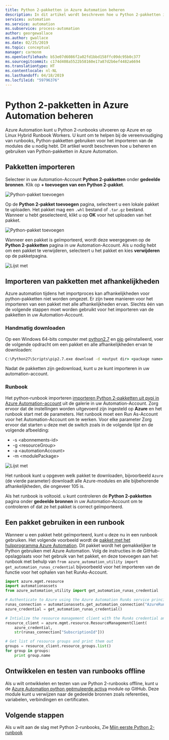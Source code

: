```yaml
---
title: Python 2-pakketten in Azure Automation beheren
description: In dit artikel wordt beschreven hoe u Python 2-pakketten in Azure Automation beheren.
services: automation
ms.service: automation
ms.subservice: process-automation
author: georgewallace
ms.author: gwallace
ms.date: 02/25/2019
ms.topic: conceptual
manager: carmonm
ms.openlocfilehash: b53e07d6086f2a02fd1bbd158ffc09dc95b0c377
ms.sourcegitcommit: c174d408a5522b58160e17a87d2b6ef4482a6694
ms.translationtype: HT
ms.contentlocale: nl-NL
ms.lasthandoff: 04/18/2019
ms.locfileid: "59796376"
---
```

# <a name="manage-python-2-packages-in-azure-automation"></a>Python 2-pakketten in Azure Automation beheren

Azure Automation kunt u Python 2-runbooks uitvoeren op Azure en op Linux Hybrid Runbook Workers. U kunt om te helpen bij de vereenvoudiging van runbooks, Python-pakketten gebruiken voor het importeren van de modules die u nodig hebt. Dit artikel wordt beschreven hoe u beheren en gebruiken van Python-pakketten in Azure Automation.

## <a name="import-packages"></a>Pakketten importeren

Selecteer in uw Automation-Account **Python 2-pakketten** onder **gedeelde bronnen**. Klik op **+ toevoegen van een Python 2-pakket**.

![Python-pakket toevoegen](media/python-packages/add-python-package.png)

Op de **Python 2-pakket toevoegen** pagina, selecteert u een lokale pakket te uploaden. Het pakket mag een `.whl` bestand of `.tar.gz` bestand. Wanneer u hebt geselecteerd, klikt u op **OK** voor het uploaden van het pakket.

![Python-pakket toevoegen](media/python-packages/upload-package.png)

Wanneer een pakket is geïmporteerd, wordt deze weergegeven op de **Python 2-pakketten** pagina in uw Automation-Account. Als u nodig hebt om een pakket te verwijderen, selecteert u het pakket en kies **verwijderen** op de pakketpagina.

![Lijst met](media/python-packages/package-list.png)

## <a name="import-packages-with-dependencies"></a>Importeren van pakketten met afhankelijkheden

Azure automation tijdens het importproces kan afhankelijkheden voor python-pakketten niet worden omgezet. Er zijn twee manieren voor het importeren van een pakket met alle afhankelijkheden ervan. Slechts één van de volgende stappen moet worden gebruikt voor het importeren van de pakketten in uw Automation-Account.

### <a name="manually-download"></a>Handmatig downloaden

Op een Windows 64-bits computer met [python2.7](https://www.python.org/downloads/release/latest/python2) en [pip](https://pip.pypa.io/en/stable/) geïnstalleerd, voer de volgende opdracht om een pakket en alle afhankelijkheden ervan te downloaden:

```cmd
C:\Python27\Scripts\pip2.7.exe download -d <output dir> <package name>
```

Nadat de pakketten zijn gedownload, kunt u ze kunt importeren in uw automation-account.

### <a name="runbook"></a>Runbook

Het python-runbook importeren [importeren Python 2-pakketten uit pypi in Azure Automation-account](https://gallery.technet.microsoft.com/scriptcenter/Import-Python-2-packages-57f7d509) uit de galerie in uw Automation-Account. Zorg ervoor dat de instellingen worden uitgevoerd zijn ingesteld op **Azure** en het runbook start met de parameters. Het runbook moet een Run As-Account voor het Automation-Account om te werken. Voor elke parameter Zorg ervoor dat starten u deze met de switch zoals in de volgende lijst en de volgende afbeelding:

* -s \<abonnements-id\>
* -g \<resourceGroup\>
* -a \<automationAccount\>
* -m \<modulePackage\>

![Lijst met](media/python-packages/import-python-runbook.png)

Het runbook kunt u opgeven welk pakket te downloaden, bijvoorbeeld `Azure` (de vierde parameter) downloadt alle Azure-modules en alle bijbehorende afhankelijkheden, die ongeveer 105 is.

Als het runbook is voltooid. u kunt controleren de **Python 2-pakketten** pagina onder **gedeelde bronnen** in uw Automation-Account om te controleren of dat ze het pakket is correct geïmporteerd.

## <a name="use-a-package-in-a-runbook"></a>Een pakket gebruiken in een runbook

Wanneer u een pakket hebt geïmporteerd, kunt u deze nu in een runbook gebruiken. Het volgende voorbeeld wordt de [ pakket met het hulpprogramma Azure Automation](https://github.com/azureautomation/azure_automation_utility). Dit pakket wordt het gemakkelijker te Python gebruiken met Azure Automation. Volg de instructies in de GitHub-opslagplaats voor het gebruik van het pakket, en deze toevoegen aan het runbook met behulp van `from azure_automation_utility import get_automation_runas_credential` bijvoorbeeld voor het importeren van de functie voor het ophalen van het RunAs-Account.

```python
import azure.mgmt.resource
import automationassets
from azure_automation_utility import get_automation_runas_credential

# Authenticate to Azure using the Azure Automation RunAs service principal
runas_connection = automationassets.get_automation_connection("AzureRunAsConnection")
azure_credential = get_automation_runas_credential()

# Intialize the resource management client with the RunAs credential and subscription
resource_client = azure.mgmt.resource.ResourceManagementClient(
    azure_credential,
    str(runas_connection["SubscriptionId"]))

# Get list of resource groups and print them out
groups = resource_client.resource_groups.list()
for group in groups:
    print group.name
```

## <a name="develop-and-test-runbooks-offline"></a>Ontwikkelen en testen van runbooks offline

Als u wilt ontwikkelen en testen van uw Python 2-runbooks offline, kunt u de [Azure Automation python geëmuleerde activa](https://github.com/azureautomation/python_emulated_assets) module op GitHub. Deze module kunt u verwijzen naar de gedeelde bronnen zoals referenties, variabelen, verbindingen en certificaten.

## <a name="next-steps"></a>Volgende stappen

Als u wilt aan de slag met Python 2-runbooks, Zie [Mijn eerste Python 2-runbook](automation-first-runbook-textual-python2.md)
